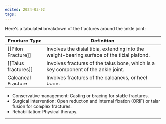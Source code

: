 ```yaml
---
edited: 2024-03-02
tags:
---
```

Here's a tabulated breakdown of the fractures around the ankle joint:

| Fracture Type        | Definition                                                                                  |
| -------------------- | ------------------------------------------------------------------------------------------- |
| [[Pilon Fracture]]   | Involves the distal tibia, extending into the weight-bearing surface of the tibial plafond. |
| [[Talus fractures]]  | Involves fractures of the talus bone, which is a key component of the ankle joint.          |
| Calcaneal Fracture   | Involves fractures of the calcaneus, or heel bone.                                          |
- Conservative management: Casting or bracing for stable fractures.
- Surgical intervention: Open reduction and internal fixation (ORIF) or talar fusion for complex fractures.
- Rehabilitation: Physical therapy.

---
